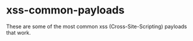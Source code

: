 # xss-common-payloads
These are some of the most common xss (Cross-Site-Scripting) payloads that work. 
